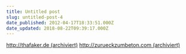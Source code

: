 ```yaml
---
title: Untitled post
slug: untitled-post-4
date_published: 2012-04-17T18:33:51.000Z
date_updated: 2018-08-22T09:39:17.000Z
---
```


[http://thafaker.de  (archiviert)](http://web.archive.org/web/20120410095547/http://thafaker.de:80/)
[http://zurueckzumbeton.com (archiviert)](http://web.archive.org/web/20100722083632/http://zurueckzumbeton.com:80/)

